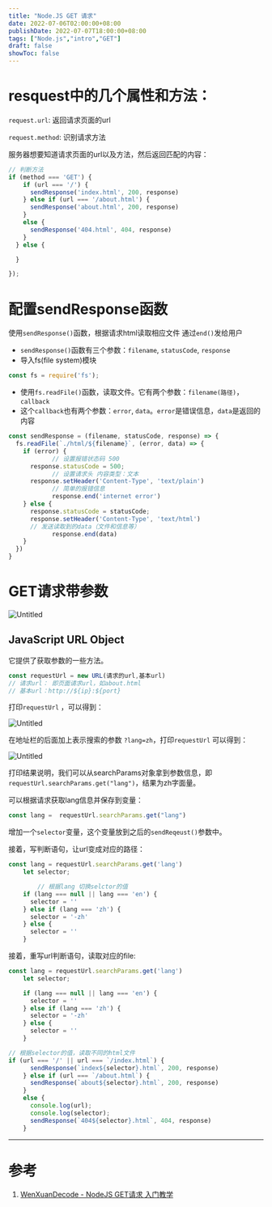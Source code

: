 ```yaml
---
title: "Node.JS GET 请求"
date: 2022-07-06T02:00:00+08:00
publishDate: 2022-07-07T18:00:00+08:00
tags: ["Node.js","intro","GET"]
draft: false
showToc: false
---
```


# resquest中的几个属性和方法：

`request.url`: 返回请求页面的url

`request.method`: 识别请求方法

服务器想要知道请求页面的url以及方法，然后返回匹配的内容：

```jsx
// 判断方法
if (method === 'GET') {
    if (url === '/') {
      sendResponse('index.html', 200, response)
    } else if (url === '/about.html') {
      sendResponse('about.html', 200, response)
    }
    else {
      sendResponse('404.html', 404, response)
    }
  } else {

  }

});
```

# 配置sendResponse函数

使用`sendResponse()`函数，根据请求html读取相应文件 通过`end()`发给用户

- `sendResponse()`函数有三个参数：`filename`, `statusCode`, `response`
- 导入fs(file system)模块

```jsx
const fs = require('fs');
```

- 使用`fs.readFile()`函数，读取文件。它有两个参数：`filename(路径)`，`callback`
- 这个`callback`也有两个参数：`error`, `data`。`error`是错误信息，`data`是返回的内容

```jsx
const sendResponse = (filename, statusCode, response) => {
  fs.readFile(`./html/${filename}`, (error, data) => {
    if (error) {
			// 设置报错状态码 500
      response.statusCode = 500;
			// 设置请求头 内容类型：文本
      response.setHeader('Content-Type', 'text/plain')
			// 简单的报错信息      
			response.end('internet error')
    } else {
      response.statusCode = statusCode;
      response.setHeader('Content-Type', 'text/html')
      // 发送读取到的data（文件和信息等）
			response.end(data)
    }
  })
}
```

# GET请求带参数

![Untitled](https://nic-gz-1308403500.file.myqcloud.com/posts/node-js-GET-intro-2022-07-06-02-22-07.png)

## JavaScript URL Object

它提供了获取参数的一些方法。

```jsx
const requestUrl = new URL(请求的url,基本url)
// 请求url： 即页面请求url，如about.html
// 基本url：http://${ip}:${port}
```

打印`requestUrl` ，可以得到：

![Untitled](https://nic-gz-1308403500.file.myqcloud.com/posts/node-js-GET-intro-2022-07-06-02-23-04.png)

在地址栏的后面加上表示搜索的参数 `?lang=zh`，打印`requestUrl` 可以得到：

![Untitled](https://nic-gz-1308403500.file.myqcloud.com/posts/node-js-GET-intro-2022-07-06-02-23-11.png)

打印结果说明，我们可以从searchParams对象拿到参数信息，即`requestUrl.searchParams.get("lang")`，结果为zh字面量。

可以根据请求获取lang信息并保存到变量：

```jsx
const lang =  requestUrl.searchParams.get("lang")
```

增加一个`selector`变量，这个变量放到之后的`sendReqeust()`参数中。

接着，写判断语句，让url变成对应的路径：

```jsx
const lang = requestUrl.searchParams.get('lang')
    let selector;

		// 根据lang 切换selctor的值
    if (lang === null || lang === 'en') {
      selector = ''
    } else if (lang === 'zh') {
      selector = '-zh'
    } else {
      selector = ''
    }
```

接着，重写url判断语句，读取对应的file:

```jsx
const lang = requestUrl.searchParams.get('lang')
    let selector;

    if (lang === null || lang === 'en') {
      selector = ''
    } else if (lang === 'zh') {
      selector = '-zh'
    } else {
      selector = ''
    }

// 根据selector的值，读取不同的html文件
if (url === '/' || url === `/index.html`) {
      sendResponse(`index${selector}.html`, 200, response)
    } else if (url === `/about.html`) {
      sendResponse(`about${selector}.html`, 200, response)
    }
    else {
      console.log(url);
      console.log(selector);
      sendResponse(`404${selector}.html`, 404, response)
    }
```
---
# 参考
1. [WenXuanDecode - NodeJS GET请求 入门教学](https://www.youtube.com/watch?v=gOPS_1jgaR4&list=PL50akgsaBZlF9DADkYuQZLQBDLHZHZ-9N&index=3)
